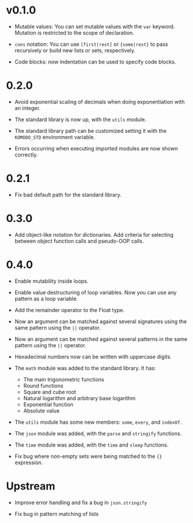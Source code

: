 # v0.1.0

- Mutable values: You can set mutable values with the `var` keyword. Mutation is restricted to the scope of declaration.

- `cons` notation: You can use `[first|rest]` or `{some|rest}` to pass recursively or build new lists or sets, respectively.

- Code blocks: now indentation can be used to specify code blocks.

# 0.2.0

- Avoid exponential scaling of decimals when doing exponentiation with an integer.

- The standard library is now up, with the `utils` module.

- The standard library path can be customized setting it with the `KOMODO_STD` environment variable.

- Errors occurring when executing imported modules are now shown correctly.

# 0.2.1

- Fix bad default path for the standard library.

# 0.3.0

- Add object-like notation for dictionaries. Add criteria for selecting between object function calls and pseudo-OOP calls.

# 0.4.0

- Enable mutability inside loops.

- Enable value destructuring of loop variables. Now you can use any pattern as a loop variable.

- Add the remainder operator to the Float type.

- Now an argument can be matched against several signatures using the same pattern using the `||` operator.

- Now an argument can be matched against several patterns in the same pattern using the `||` operator.

- Hexadecimal numbers now can be written with uppercase digits.

- The `math` module was added to the standard library. It has:
    - The main trigonometric functions
    - Round functions
    - Square and cube root
    - Natural logarithm and arbitrary base logarithm
    - Exponential function
    - Absolute value

- The `utils` module has some new members: `some`, `every`, and `indexOf`.

- The `json` module was added, with the `parse` and `stringify` functions.

- The `time` module was added, with the `time` and `sleep` functions.

- Fix bug where non-empty sets were being matched to the `{}` expression.

# Upstream

- Improve error handling and fix a bug in `json.stringify`

- Fix bug in pattern matching of lists
